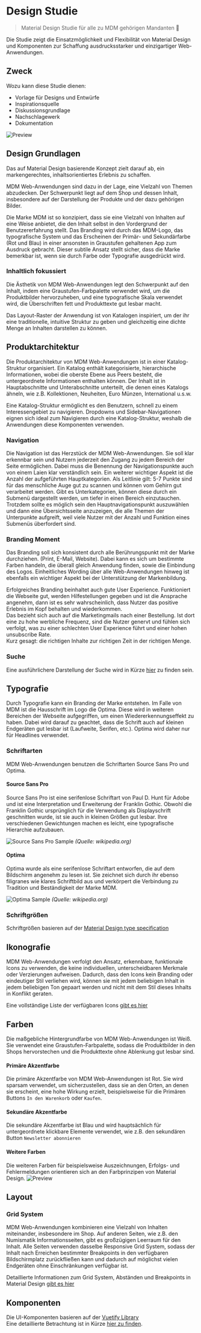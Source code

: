 # Design Studie
> Material Design Studie für alle zu MDM gehörigen Mandanten :tada:

Die Studie zeigt die Einsatzmöglichkeit und Flexibilität von Material Design und Komponenten zur Schaffung ausdrucksstarker und einzigartiger Web-Anwendungen.

## Zweck
Wozu kann diese Studie dienen:
* Vorlage für Designs und Entwürfe
* Inspirationsquelle
* Diskussionsgrundlage
* Nachschlagewerk
* Dokumentation

![Preview](./.vuepress/public/assets/preview.jpg)

## Design Grundlagen
Das auf Material Design basierende Konzept zielt darauf ab, ein markengerechtes, inhaltsorientiertes Erlebnis zu schaffen.

MDM Web-Anwendungen sind dazu in der Lage, eine Vielzahl von Themen abzudecken. Der Schwerpunkt liegt auf dem Shop und dessen Inhalt, insbesondere auf der Darstellung der Produkte und der dazu gehörigen Bilder.

Die Marke MDM ist so konzipiert, dass sie eine Vielzahl von Inhalten auf eine Weise anbietet, die den Inhalt selbst in den Vordergrund der Benutzererfahrung stellt. Das Branding wird durch das MDM-Logo, das typografische System und das Erscheinen der Primär- und Sekundärfarbe (Rot und Blau) in einer ansonsten in Graustufen gehaltenen App zum Ausdruck gebracht. Dieser subtile Ansatz stellt sicher, dass die Marke bemerkbar ist, wenn sie durch Farbe oder Typografie ausgedrückt wird.

### Inhaltlich fokussiert
Die Ästhetik von MDM Web-Anwendungen legt den Schwerpunkt auf den Inhalt, indem eine Graustufen-Farbpalette verwendet wird, um die Produktbilder hervorzuheben, und eine typografische Skala verwendet wird, die Überschriften fett und Produkttexte gut lesbar macht.

Das Layout-Raster der Anwendung ist von Katalogen inspiriert, um der ihr eine traditionelle, intuitive Struktur zu geben und gleichzeitig eine dichte Menge an Inhalten darstellen zu können.

## Produktarchitektur
Die Produktarchitektur von MDM Web-Anwendungen ist in einer Katalog-Struktur organisiert. Ein Katalog enthält kategorisierte, hierarchische Informationen, wobei die oberste Ebene aus Peers besteht, die untergeordnete Informationen enthalten können. Der Inhalt  ist in Hauptabschnitte und Unterabschnitte unterteilt, die denen eines Katalogs ähneln, wie z.B. Kollektionen, Neuheiten, Euro Münzen, International u.s.w.

Eine Katalog-Struktur ermöglicht es den Benutzern, schnell zu einem Interessengebiet zu navigieren. Dropdowns und Sidebar-Navigationen eignen sich ideal zum Navigieren durch eine Katalog-Struktur, weshalb die Anwendungen diese Komponenten verwenden.

### Navigation
Die Navigation ist das Herzstück der MDM Web-Anwendungen. Sie soll klar erkennbar sein und Nutzern jederzeit den Zugang zu jedem Bereich der Seite ermöglichen. Dabei muss die Benennung der Navigationspunkte auch von einem Laien klar verständlich sein. Ein weiterer wichtiger Aspekt ist die Anzahl der aufgeführten Hauptkategorien. Als Leitlinie gilt: 5-7 Punkte sind für das menschliche Auge gut zu scannen und können vom Gehirn gut verarbeitet werden. 
Gibt es Unterkategorien, können diese durch ein Submenü dargestellt werden, um tiefer in einen Bereich einzutauchen. Trotzdem sollte es möglich sein den Hauptnavigationspunkt auszuwählen und dann eine Übersichtsseite anzuzeigen, die alle Themen der Unterpunkte aufgreift, weil viele Nutzer mit der Anzahl und Funktion eines Submenüs überfordert sind. 

### Branding Moment
Das Branding soll sich konsistent durch alle Berührungspunkt mit der Marke durchziehen. (Print, E-Mail, Website). Dabei kann es sich um bestimmte Farben handeln, die überall gleich Anwendung finden, sowie die Einbindung des Logos. Einheitliches Wording über alle Web-Anwendungen hinweg ist ebenfalls ein wichtiger Aspekt bei der Unterstützung der Markenbildung.

Erfolgreiches Branding beinhaltet auch gute User Experience. Funktioniert die Webseite gut, werden Hilfestellungen gegeben und ist die Ansprache angenehm, dann ist es sehr wahrscheinlich, dass Nutzer das positive Erlebnis im Kopf behalten und wiederkommen.  
Das bezieht sich auch auf die Marketingmails nach einer Bestellung. Ist dort eine zu hohe werbliche Frequenz, sind die Nutzer genervt und fühlen sich verfolgt, was zu einer schlechten User Experience führt und einer hohen unsubscribe Rate.  
Kurz gesagt: die richtigen Inhalte zur richtigen Zeit in der richtigen Menge. 

### Suche
Eine ausführlichere Darstellung der Suche wird in Kürze [hier](./components.md) zu finden sein.

## Typografie
Durch Typografie kann ein Branding der Marke entstehen. Im Falle von MDM ist die Hausschrift im Logo die Optima. Diese wird in weiteren Bereichen der Webseite aufgegriffen, um einen Wiedererkennungseffekt zu haben. Dabei wird darauf zu geachtet, dass die Schrift auch auf kleinen Endgeräten gut lesbar ist (Laufweite, Serifen, etc.). Optima wird daher nur für Headlines verwendet. 

### Schriftarten
MDM Web-Anwendungen benutzen die Schriftarten Source Sans Pro und Optima.

#### Source Sans Pro
Source Sans Pro ist eine serifenlose Schriftart von Paul D. Hunt für Adobe und ist eine Interpretation und Erweiterung der Franklin Gothic. Obwohl die Franklin Gothic ursprünglich für die Verwendung als Displayschrift geschnitten wurde, ist sie auch in kleinen Größen gut lesbar. Ihre verschiedenen Gewichtungen machen es leicht, eine typografische Hierarchie aufzubauen.

![Source Sans Pro Sample](./.vuepress/public/assets/source-sans-pro-sample.png)
_(Quelle: wikipedia.org)_

#### Optima
Optima  wurde als eine serifenlose Schriftart entworfen, die auf dem Bildschirm angenehm zu lesen ist. Sie zeichnet sich durch ihr ebenso filigranes wie klares Schriftbild aus und verkörpert die Verbindung zu Tradition und Beständigkeit der Marke MDM.

![Optima Sample](./.vuepress/public/assets/optima-sample.png)
_(Quelle: wikipedia.org)_

### Schriftgrößen
Schriftgrößen basieren auf der [Material Design type specification](https://material.io/design/typography/the-type-system.html#type-scale)

## Ikonografie
MDM Web-Anwendungen verfolgt den Ansatz, erkennbare, funktionale Icons zu verwenden, die keine individuellen, unterscheidbaren Merkmale oder Verzierungen aufweisen. Dadurch, dass den Icons kein Branding oder eindeutiger Stil verliehen wird, können sie mit jedem beliebigen Inhalt in jedem beliebigen Ton gepaart werden und nicht mit dem Stil dieses Inhalts in Konflikt geraten.

Eine vollständige Liste der verfügbaren Icons [gibt es hier](https://materialdesignicons.com)

## Farben
Die maßgebliche Hintergrundfarbe von MDM Web-Anwendungen ist Weiß. Sie verwendet eine Graustufen-Farbpalette, sodass die Produktbilder in den Shops hervorstechen und die Produkttexte ohne Ablenkung gut lesbar sind.

#### Primäre Akzentfarbe
Die primäre Akzentfarbe von MDM Web-Anwendungen ist Rot. Sie wird sparsam verwendet, um sicherzustellen, dass sie an den Orten, an denen sie erscheint, eine hohe Wirkung erzielt, beispielsweise für die Primären Buttons `In den Warenkorb` oder `Kaufen`.

#### Sekundäre Akzentfarbe
Die sekundäre Akzentfarbe ist Blau und wird hauptsächlich für untergeordnete klickbare Elemente verwendet, wie z.B. den sekundären Button `Newsletter abonnieren`

#### Weitere Farben
Die weiteren Farben für beispielsweise Auszeichnungen, Erfolgs- und Fehlermeldungen orientieren sich an den Farbprinzipen von Material Design.
![Preview](./.vuepress/public/assets/colors.png)


## Layout

### Grid System
MDM Web-Anwendungen kombinieren eine Vielzahl von Inhalten miteinander, insbesondere im Shop. Auf anderen Seiten, wie z.B. den Numismatik Informationsseiten, gibt es großzügigen Leerraum für den Inhalt. Alle Seiten verwenden dasselbe Responsive Grid System, sodass der Inhalt nach Erreichen bestimmter Breakpoints in den verfügbaren Bildschirmplatz zurückfließen kann und dadurch auf möglichst vielen Endgeräten ohne Einschränkungen verfügbar ist.  

Detaillierte Informationen zum Grid System, Abständen und Breakpoints in Material Design [gibt es hier](https://material.io/design/layout/responsive-layout-grid.html)

## Komponenten
Die UI-Komponenten basieren auf der [Vuetify Library](https://vuetifyjs.com/en/components/api-explorer)  
Eine detaillierte Betrachtung ist in Kürze [hier zu finden](./components.md).
